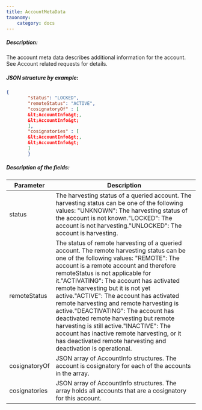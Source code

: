 ```yaml
---
title: AccountMetaData
taxonomy:
    category: docs
---
```


 
##### Description: 
The account meta data describes additional information for the account. See Account related requests for details.

 
##### JSON structure by example: 
```json
{
        "status": "LOCKED",
        "remoteStatus": "ACTIVE",
        "cosignatoryOf" : [
        &lt;AccountInfo&gt;,
        &lt;AccountInfo&gt;
        ],
        "cosignatories" : [
        &lt;AccountInfo&gt;,
        &lt;AccountInfo&gt;
        ]
        }
``` 
##### Description of the fields: 

| Parameter | Description |
|------|------|
|  status   |  The harvesting status of a queried account. The harvesting status can be one of the following values: "UNKNOWN":  The harvesting status of the account is not known."LOCKED":  The account is not harvesting."UNLOCKED":  The account is harvesting.   |
|  remoteStatus   |  The status of remote harvesting of a queried account. The remote harvesting status can be one of the following values: "REMOTE":  The account is a remote account and therefore remoteStatus is not applicable for it."ACTIVATING":  The account has activated remote harvesting but it is not yet active."ACTIVE":  The account has activated remote harvesting and remote harvesting is active."DEACTIVATING":  The account has deactivated remote harvesting but remote harvesting is still active."INACTIVE":  The account has inactive remote harvesting, or it has deactivated remote harvesting and deactivation is operational.   |
| cosignatoryOf  |  JSON array of AccountInfo structures. The account is cosignatory for each of the accounts in the array.   |
| cosignatories  |  JSON array of AccountInfo structures. The array holds all accounts that are a cosignatory for this account.   |

 

